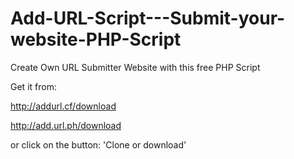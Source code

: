 # Add-URL-Script---Submit-your-website-PHP-Script

Create Own URL Submitter Website with this free PHP Script

Get it from:

http://addurl.cf/download

http://add.url.ph/download

or click on the button: 'Clone or download'
